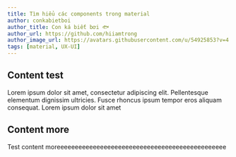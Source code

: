 ```yaml
---
title: Tìm hiểu các components trong material
author: conkabietboi
author_title: Con ká biết bơi 🐟
author_url: https://github.com/hiiamtrong
author_image_url: https://avatars.githubusercontent.com/u/54925853?v=4
tags: [material, UX-UI]
---
```

## Content test
Lorem ipsum dolor sit amet, consectetur adipiscing elit. Pellentesque elementum dignissim ultricies. Fusce rhoncus ipsum tempor eros aliquam consequat. Lorem ipsum dolor sit amet
<!--truncate-->

## Content more
Test content moreeeeeeeeeeeeeeeeeeeeeeeeeeeeeeeeeeeeeeeeeeeeeee
